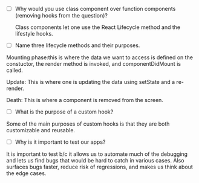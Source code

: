 -   [ ] Why would you use class component over function components (removing hooks from the question)?

    Class components let one use the React Lifecycle method and the lifestyle hooks.

-   [ ] Name three lifecycle methods and their purposes.

Mounting phase:this is where the data we want to access is defined on the constuctor, the render method is invoked, and componentDidMount is called.

Update: This is where one is updating the data using setState and a re-render.

Death: This is where a component is removed from the screen.

-   [ ] What is the purpose of a custom hook?

Some of the main purposes of custom hooks is that they are both customizable and reusable.

-   [ ] Why is it important to test our apps?

It is important to test b/c it allows us to automate much of the debugging and lets us find bugs that would be hard to catch in various cases. Also surfaces bugs faster, reduce risk of regressions, and makes us think about the edge cases.
